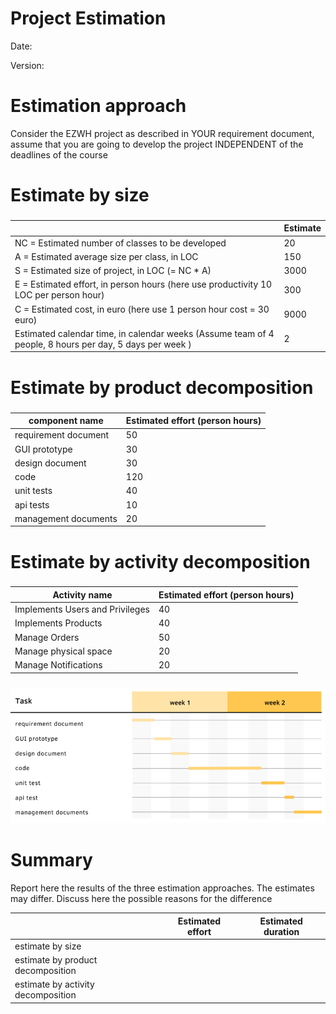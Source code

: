 # Project Estimation  
Date:

Version:


# Estimation approach
Consider the EZWH  project as described in YOUR requirement document, assume that you are going to develop the project INDEPENDENT of the deadlines of the course
# Estimate by size
### 
|             | Estimate                        |             
| ----------- | ------------------------------- |  
| NC =  Estimated number of classes to be developed   |  20                           |             
|  A = Estimated average size per class, in LOC       | 150                           | 
| S = Estimated size of project, in LOC (= NC * A) | 3000 |
| E = Estimated effort, in person hours (here use productivity 10 LOC per person hour)  | 300                                     |   
| C = Estimated cost, in euro (here use 1 person hour cost = 30 euro) | 9000 | 
| Estimated calendar time, in calendar weeks (Assume team of 4 people, 8 hours per day, 5 days per week ) |   2                 |               

# Estimate by product decomposition
### 
|         component name    | Estimated effort (person hours)   |             
| ----------- | ------------------------------- | 
|requirement document    | 50 |
| GUI prototype | 30 |
|design document | 30 |
|code | 120 |
| unit tests | 40 |
| api tests | 10 |
| management documents  | 20 |



# Estimate by activity decomposition
### 
|         Activity name    | Estimated effort (person hours)   |             
| ----------- | ------------------------------- | 
| Implements Users and Privileges | 40 |
| Implements Products | 40 |
| Manage Orders | 50 |
| Manage physical space | 20 |
| Manage Notifications | 20 | 
###
![](images/GANTTscreen.png)

# Summary

Report here the results of the three estimation approaches. The  estimates may differ. Discuss here the possible reasons for the difference

|             | Estimated effort                        |   Estimated duration |          
| ----------- | ------------------------------- | ---------------|
| estimate by size |  |
| estimate by product decomposition |  | 
| estimate by activity decomposition |  |





